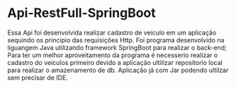# Api-RestFull-SpringBoot
Essa Api foi desenvolvida realizar cadastro de veiculo em um aplicação sequindo os principio das requisições Http.
Foi programa desenvolvido na liguangem Java utilizando framework SpringBoot para realizar o back-end;
Para ter um melhor aproveitamento da programa é necesserio realizar o cadastro do veiculos primeiro devido a aplicação ultilizar repositorio local para realizar o amazenamento de db. 
Aplicação já com Jar podendo ultilzar sem precisar de IDE.

